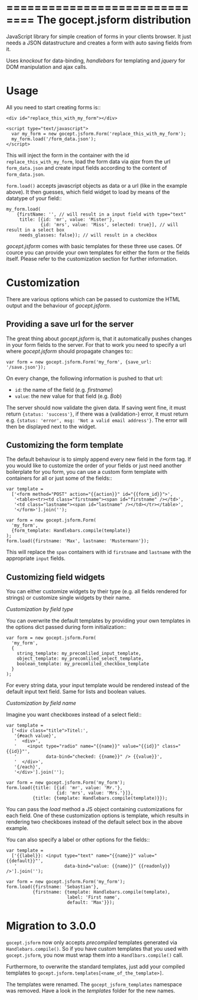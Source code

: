 ==============================
The gocept.jsform distribution
==============================

JavaScript library for simple creation of forms in your clients browser. It
just needs a JSON datastructure and creates a form with auto saving fields
from it.

Uses *knockout* for data-binding, *handlebars* for templating and *jquery*
for DOM manipulation and ajax calls.


Usage
=====

All you need to start creating forms is::

    <div id="replace_this_with_my_form"></div>

    <script type="text/javascript">
      var my_form = new gocept.jsform.Form('replace_this_with_my_form');
      my_form.load('/form_data.json');
    </script>

This will inject the form in the container with the id
``replace_this_with_my_form``, load the form data via *ajax* from the url
``form_data.json`` and create input fields according to the content of
``form_data.json``.

``form.load()`` accepts javascript objects as data or a url (like in the
example above). It then guesses, which field widget to load by means of the
datatype of your field::

    my_form.load(
        {firstName: '', // will result in a input field with type="text"
         title: [{id: 'mr', value: 'Mister'},
                 {id: 'mrs', value: 'Miss', selected: true}], // will result in a select box
         needs_glasses: false}); // will result in a checkbox

*gocept.jsform* comes with basic templates for these three use cases. Of cource
you can provide your own templates for either the form or the fields itself.
Please refer to the customization section for further information.


Customization
=============

There are various options which can be passed to customize the HTML output and
the behaviour of *gocept.jsform*.


Providing a save url for the server
-----------------------------------

The great thing about *gocept.jsform* is, that it automatically pushes changes
in your form fields to the server. For that to work you need to specify a url
where *gocept.jsform* should propagate changes to::

    var form = new gocept.jsform.Form('my_form', {save_url: '/save.json'});

On every change, the following information is pushed to that url:

* ``id``: the name of the field (e.g. *firstname*)
* ``value``: the new value for that field (e.g. *Bob*)

The server should now validate the given data. If saving went fine, it must
return ``{status: 'success'}``, if there was a (validation-) error, it must
return e.g. ``{status: 'error', msg: 'Not a valid email address'}``. The error
will then be displayed next to the widget.


Customizing the form template
-----------------------------

The default behaviour is to simply append every new field in the form tag. If
you would like to customize the order of your fields or just need another
boilerplate for you form, you can use a custom form template with containers
for all or just some of the fields::

    var template =
      ['<form method="POST" action="{{action}}" id="{{form_id}}">',
       '<table><tr><td class="firstname"><span id="firstname" /></td>',
       '<td class="lastname"><span id="lastname" /></td></tr></table>',
       '</form>'].join('');

    var form = new gocept.jsform.Form(
      'my_form',
      {form_template: Handlebars.compile(template)}
    );
    form.load({firstname: 'Max', lastname: 'Mustermann'});

This will replace the ``span`` containers with id ``firstname`` and
``lastname`` with the appropriate ``input`` fields.


Customizing field widgets
-------------------------

You can either customize widgets by their type (e.g. all fields rendered for
strings) or customize single widgets by their name.

*Customization by field type*

You can overwrite the default templates by providing your own templates in the
options dict passed during form initialization::

    var form = new gocept.jsform.Form(
      'my_form',
      {
        string_template: my_precomliled_input_template,
        object_template: my_precomliled_select_template,
        boolean_template: my_precomliled_checkbox_template
      }
    );

For every string data, your input template would be rendered instead of the
default input text field. Same for lists and boolean values.

*Customization by field name*

Imagine you want checkboxes instead of a select field::

    var template =
      ['<div class="title">Titel:',
       '{#each value}',
       '  <div>',
       '    <input type="radio" name="{{name}}" value="{{id}}" class="{{id}}"',
       '           data-bind="checked: {{name}}" /> {{value}}',
       '  </div>',
       '{/each}',
       '</div>'].join('');

    var form = new gocept.jsform.Form('my_form');
    form.load({title: [{id: 'mr', value: 'Mr.'},
                       {id: 'mrs', value: 'Mrs.'}]},
              {title: {template: Handlebars.compile(template)}});

You can pass the *load* method a JS object containing customizations for each
field. One of these customization options is template, which results in
rendering two checkboxes instead of the default select box in the above
example.

You can also specify a label or other options for the fields::

    var template =
      ['{{label}}: <input type="text" name="{{name}}" value="{{default}}"',
       '                  data-bind="value: {{name}}" {{readonly}} />'].join('');

    var form = new gocept.jsform.Form('my_form');
    form.load({firstname: 'Sebastian'},
              {firstname: {template: Handlebars.compile(template),
                           label: 'First name',
                           default: 'Max'}});


Migration to 3.0.0
==================

``gocept.jsform`` now only accepts *precompiled* templates generated via
``Handlebars.compile()``. So if you have custom templates that you used with
``gocept.jsform``, you now must wrap them into a ``Handlbars.compile()`` call.

Furthermore, to overwrite the standard templates, just add your compiled
templates to ``gocept.jsform.templates[<name_of_the_template>]``.

The templates were renamed. The ``gocept_jsform_templates`` namespace was
removed. Have a look in the *templates* folder for the new names.